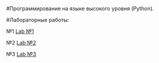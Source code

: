 #Программирование на языке высокого уровня (Python).

#Лабораторные работы:

№1 [Lab №1]()

№2 [Lab №2]()

№3 [Lab №3](/tesk_03_02.ipynb)
